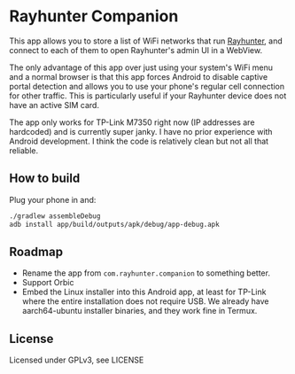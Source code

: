 # Rayhunter Companion

This app allows you to store a list of WiFi networks that run
[Rayhunter](https://github.com/EFForg/rayhunter), and connect to each of them
to open Rayhunter's admin UI in a WebView.

The only advantage of this app over just using your system's WiFi menu and a
normal browser is that this app forces Android to disable captive portal
detection and allows you to use your phone's regular cell connection for other
traffic. This is particularly useful if your Rayhunter device does not have an
active SIM card.

The app only works for TP-Link M7350 right now (IP addresses are hardcoded) and
is currently super janky. I have no prior experience with Android development.
I think the code is relatively clean but not all that reliable.

## How to build

Plug your phone in and:

```bash
./gradlew assembleDebug
adb install app/build/outputs/apk/debug/app-debug.apk 
```

## Roadmap

* Rename the app from `com.rayhunter.companion` to something better.
* Support Orbic
* Embed the Linux installer into this Android app, at least for TP-Link where
  the entire installation does not require USB. We already have aarch64-ubuntu
  installer binaries, and they work fine in Termux.

## License

Licensed under GPLv3, see LICENSE
